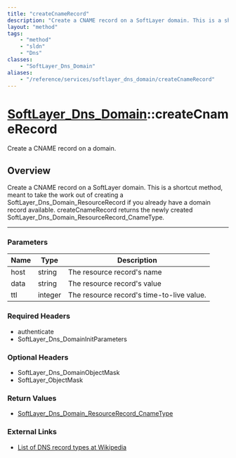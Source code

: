 ```yaml
---
title: "createCnameRecord"
description: "Create a CNAME record on a SoftLayer domain. This is a shortcut method, meant to take the work out of creating a SoftLay... "
layout: "method"
tags:
    - "method"
    - "sldn"
    - "Dns"
classes:
    - "SoftLayer_Dns_Domain"
aliases:
    - "/reference/services/softlayer_dns_domain/createCnameRecord"
---
```

# [SoftLayer_Dns_Domain](/reference/services/SoftLayer_Dns_Domain)::createCnameRecord


Create a CNAME record on a domain.


## Overview 
Create a CNAME record on a SoftLayer domain. This is a shortcut method, meant to take the work out of creating a SoftLayer_Dns_Domain_ResourceRecord if you already have a domain record available. createCnameRecord returns the newly created SoftLayer_Dns_Domain_ResourceRecord_CnameType. 

-----

### Parameters 
|Name | Type | Description |
| --- | --- | --- |
|host| string| The resource record's name|
|data| string| The resource record's value|
|ttl| integer| The resource record's time-to-live value.|


### Required Headers
* authenticate
* SoftLayer_Dns_DomainInitParameters


### Optional Headers
* SoftLayer_Dns_DomainObjectMask
* SoftLayer_ObjectMask

### Return Values
* <a href='/reference/datatypes/SoftLayer_Dns_Domain_ResourceRecord_CnameType'>SoftLayer_Dns_Domain_ResourceRecord_CnameType </a>

### External Links


* [List of DNS record types at Wikipedia](http://en.wikipedia.org/wiki/List_of_DNS_record_types)





